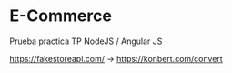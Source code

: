 # E-Commerce
Prueba practica TP NodeJS / Angular JS

https://fakestoreapi.com/ -> https://konbert.com/convert